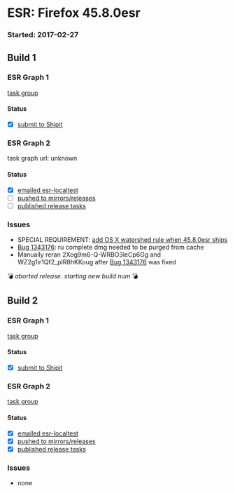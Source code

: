 # ESR: Firefox 45.8.0esr

### Started: 2017-02-27

## Build 1

### ESR Graph 1
[task group](https://tools.taskcluster.net/push-inspector/#/QPwsCFbYQxOv_U32bzy5dQ)

#### Status
- [x] [submit to Shipit](https://wiki.mozilla.org/Release:Release_Automation_on_Mercurial:Starting_a_Release#Submit_to_Ship_It)

### ESR Graph 2
task graph url: unknown

#### Status
- [x] [emailed esr-localtest](../how-tos/relpro.md#1-email-drivers-re-release-live-on-test-channel)
- [ ] [pushed to mirrors/releases](../how-tos/relpro.md#2-push-to-releases-dir-mirrors)
- [ ] [published release tasks](../how-tos/relpro.md#3-publish-release)

### Issues
- SPECIAL REQUIREMENT: [add OS X watershed rule when 45.8.0esr ships](https://bugzilla.mozilla.org/show_bug.cgi?id=1275609)
- [Bug 1343176](https://bugzil.la/1343176): ru complete dmg needed to be purged from cache
- Manually reran 2Xog9m6-Q-WRBO3leCp6Gg and WZ2g1ir1Qf2_plR8hKKoug after [Bug 1343176](https://bugzil.la/1343176) was fixed

:bomb: _aborted release. starting new build num_ :bomb:

## Build 2

### ESR Graph 1
[task group](https://tools.taskcluster.net/push-inspector/#/GoVBtX67QVGUxdwgHI1e8Q)

#### Status
- [x] [submit to Shipit](https://wiki.mozilla.org/Release:Release_Automation_on_Mercurial:Starting_a_Release#Submit_to_Ship_It)

### ESR Graph 2
[task group](https://tools.taskcluster.net/push-inspector/#/XX2poWUfSIeMt4SsFlnG_Q)

#### Status
- [x] [emailed esr-localtest](../how-tos/relpro.md#1-email-drivers-re-release-live-on-test-channel)
- [x] [pushed to mirrors/releases](../how-tos/relpro.md#2-push-to-releases-dir-mirrors)
- [x] [published release tasks](../how-tos/relpro.md#3-publish-release)

### Issues
- none



